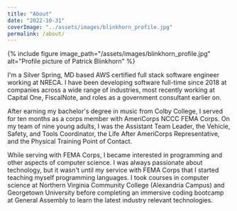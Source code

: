 ```yaml
---
title: "About"
date: "2022-10-31"
coverImage: "../assets/images/blinkhorn_profile.jpg"
permalink: /about/
---
```

{% include figure image_path="/assets/images/blinkhorn_profile.jpg" alt="Profile picture of Patrick Blinkhorn" %}

I'm a Silver Spring, MD based AWS certified full stack software engineer working at NRECA. I have been developing software full-time since 2018 at companies across a wide range of industries, most recently working at Capital One, FiscalNote, and roles as a government consultant earlier on.

After earning my bachelor's degree in music from Colby College, I served for ten months as a corps member with AmeriCorps NCCC FEMA Corps. On my team of nine young adults, I was the Assistant Team Leader, the Vehicle, Safety, and Tools Coordinator, the Life After AmeriCorps Representative, and the Physical Training Point of Contact.

While serving with FEMA Corps, I became interested in programming and other aspects of computer science. I was always passionate about technology, but it wasn't until my service with FEMA Corps that I started teaching myself programming languages. I took courses in computer science at Northern Virginia Community College (Alexandria Campus) and Georgetown University before completing an immersive coding bootcamp at General Assembly to learn the latest industry relevant technologies.
